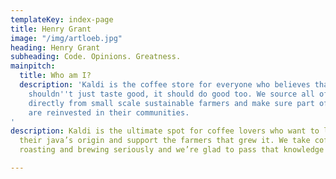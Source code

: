 ```yaml
---
templateKey: index-page
title: Henry Grant
image: "/img/artloeb.jpg"
heading: Henry Grant
subheading: Code. Opinions. Greatness.
mainpitch:
  title: Who am I?
  description: 'Kaldi is the coffee store for everyone who believes that great coffee
    shouldn''t just taste good, it should do good too. We source all of our beans
    directly from small scale sustainable farmers and make sure part of the profits
    are reinvested in their communities.
'
description: Kaldi is the ultimate spot for coffee lovers who want to learn about
  their java’s origin and support the farmers that grew it. We take coffee production,
  roasting and brewing seriously and we’re glad to pass that knowledge to anyone.

---
```

